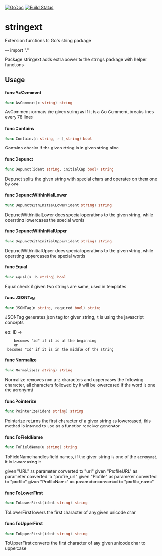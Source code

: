 [![GoDoc](https://godoc.org/github.com/cihangir/stringext?status.svg)](https://godoc.org/github.com/cihangir/stringext)
[![Build Status](https://travis-ci.org/cihangir/stringext.svg)](https://travis-ci.org/cihangir/stringext)


# stringext
Extension functions to Go's string package

--
    import "."

Package stringext adds extra power to the strings package with helper functions

## Usage

#### func  AsComment

```go
func AsComment(c string) string
```
AsComment formats the given string as if it is a Go Comment, breaks lines every
78 lines

#### func  Contains

```go
func Contains(n string, r []string) bool
```
Contains checks if the given string is in given string slice

#### func  Depunct

```go
func Depunct(ident string, initialCap bool) string
```
Depunct splits the given string with special chars and operates on them one by
one

#### func  DepunctWithInitialLower

```go
func DepunctWithInitialLower(ident string) string
```
DepunctWithInitialLower does special operations to the given string, while
operating lowercases the special words

#### func  DepunctWithInitialUpper

```go
func DepunctWithInitialUpper(ident string) string
```
DepunctWithInitialUpper does special operations to the given string, while
operating uppercases the special words

#### func  Equal

```go
func Equal(a, b string) bool
```
Equal check if given two strings are same, used in templates

#### func  JSONTag

```go
func JSONTag(n string, required bool) string
```
JSONTag generates json tag for given string, it is using the javascript concepts

eg: ID ->

    	becomes "id" if it is at the beginning
     	or
     becomes "Id" if it is in the middle of the string

#### func  Normalize

```go
func Normalize(s string) string
```
Normalize removes non a-z characters and uppercases the following character, all
characters followed by it will be lowercased if the word is one the acronymsi

#### func  Pointerize

```go
func Pointerize(ident string) string
```
Pointerize returns the first character of a given string as lowercased, this
method is intened to use as a function receiver generator

#### func  ToFieldName

```go
func ToFieldName(u string) string
```
ToFieldName handles field names, if the given string is one of the `acronymsi`
it is lowercasing it

given "URL" as parameter converted to "url" given "ProfileURL" as parameter
converted to "profile_url" given "Profile" as parameter converted to "profile"
given "ProfileName" as parameter converted to "profile_name"

#### func  ToLowerFirst

```go
func ToLowerFirst(ident string) string
```
ToLowerFirst lowers the first character of any given unicode char

#### func  ToUpperFirst

```go
func ToUpperFirst(ident string) string
```
ToUpperFirst converts the first character of any given unicode char to uppercase
